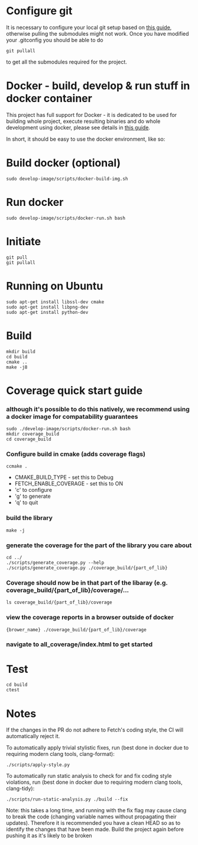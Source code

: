 Configure git<a name="git_configuration"/>
==========================================
It is necessary to configure your local git setup based on [this guide](https://github.com/uvue-git/docker-images/blob/master/README_git_setup.md),
otherwise pulling the submodules might not work.
Once you have modified your .gitconfig you should be able to do

    git pullall

to get all the submodules required for the project.

Docker - build, develop & run stuff in docker container<a name="docker"/>
=========================================================================
This project has full support for Docker - it is dedicated to be used for building whole project, execute resulting binaries and do whole development using docker, please see details in [this guide](https://github.com/uvue-git/docker-images/blob/master/README.md#guick_usage_guide).

In short, it should be easy to use the docker environment, like so:

# Build docker (optional)
    sudo develop-image/scripts/docker-build-img.sh

# Run docker
    sudo develop-image/scripts/docker-run.sh bash

Initiate
========
    git pull
    git pullall

Running on Ubuntu
=========
    sudo apt-get install libssl-dev cmake
    sudo apt-get install libpng-dev
    sudo apt-get install python-dev

Build
=====

    mkdir build
    cd build
    cmake ..
    make -j8

Coverage quick start guide
=====

### although it's possible to do this natively, we recommend using a docker image for compatability guarantees
    sudo ./develop-image/scripts/docker-run.sh bash
    mkdir coverage_build
    cd coverage_build

### Configure build in cmake (adds coverage flags)
    ccmake .
* CMAKE_BUILD_TYPE - set this to Debug
* FETCH_ENABLE_COVERAGE - set this to ON
* 'c' to configure
* 'g' to generate
* 'q' to quit

### build the library
    make -j

### generate the coverage for the part of the library you care about
    cd ../
    ./scripts/generate_coverage.py --help
    ./scripts/generate_coverage.py ./coverage_build/{part_of_lib}

### Coverage should now be in that part of the libaray (e.g. coverage_build/{part_of_lib}/coverage/...
    ls coverage_build/{part_of_lib}/coverage

### view the coverage reports in a browser outside of docker
    {brower_name} ./coverage_build/{part_of_lib}/coverage
### navigate to all_coverage/index.html to get started

Test
====

    cd build
    ctest

Notes
=====

If the changes in the PR do not adhere to Fetch's coding style, the CI will automatically reject it.

To automatically apply trivial stylistic fixes, run (best done in docker due to requiring modern clang tools, clang-format):

    ./scripts/apply-style.py

To automatically run static analysis to check for and fix coding style violations, run (best done in docker due to requiring modern clang tools, clang-tidy):

    ./scripts/run-static-analysis.py ./build --fix

Note: this takes a long time, and running with the fix flag may cause clang to break the code (changing
variable names without propagating their updates). Therefore it is recommended you have a clean HEAD so as
to identify the changes that have been made. Build the project again before pushing it as it's likely
to be broken
